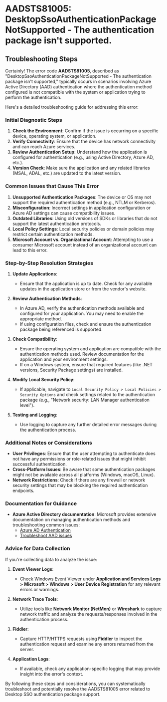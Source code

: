 # AADSTS81005: DesktopSsoAuthenticationPackageNotSupported - The authentication package isn't supported.


## Troubleshooting Steps
Certainly! The error code **AADSTS81005**, described as "DesktopSsoAuthenticationPackageNotSupported - The authentication package isn't supported," typically occurs in scenarios involving Azure Active Directory (AAD) authentication where the authentication method configured is not compatible with the system or application trying to perform the authentication.

Here's a detailed troubleshooting guide for addressing this error:

### Initial Diagnostic Steps

1. **Check the Environment**: Confirm if the issue is occurring on a specific device, operating system, or application.
2. **Verify Connectivity**: Ensure that the device has network connectivity and can reach Azure services.
3. **Review Authentication Setup**: Understand how the application is configured for authentication (e.g., using Active Directory, Azure AD, etc.).
4. **Version Check**: Make sure the application and any related libraries (MSAL, ADAL, etc.) are updated to the latest version.

### Common Issues that Cause This Error

1. **Unsupported Authentication Packages**: The device or OS may not support the required authentication method (e.g., NTLM or Kerberos).
2. **Misconfiguration**: Incorrect settings in application configuration or Azure AD settings can cause compatibility issues.
3. **Outdated Libraries**: Using old versions of SDKs or libraries that do not support the latest authentication protocols.
4. **Local Policy Settings**: Local security policies or domain policies may restrict certain authentication methods.
5. **Microsoft Account vs. Organizational Account**: Attempting to use a consumer Microsoft account instead of an organizational account can lead to this error.

### Step-by-Step Resolution Strategies

1. **Update Applications**:
   - Ensure that the application is up to date. Check for any available updates in the application store or from the vendor's website.

2. **Review Authentication Methods**:
   - In Azure AD, verify the authentication methods available and configured for your application. You may need to enable the appropriate method.
   - If using configuration files, check and ensure the authentication package being referenced is supported.

3. **Check Compatibility**:
   - Ensure the operating system and application are compatible with the authentication methods used. Review documentation for the application and your environment settings.
   - If on a Windows system, ensure that required features (like .NET versions, Security Package settings) are installed.

4. **Modify Local Security Policy**:
   - If applicable, navigate to `Local Security Policy > Local Policies > Security Options` and check settings related to the authentication package (e.g., "Network security: LAN Manager authentication level").

5. **Testing and Logging**:
   - Use logging to capture any further detailed error messages during the authentication process.

### Additional Notes or Considerations

- **User Privileges**: Ensure that the user attempting to authenticate does not have any permissions or role-related issues that might inhibit successful authentication.
- **Cross-Platform Issues**: Be aware that some authentication packages might not be available across all platforms (Windows, macOS, Linux).
- **Network Restrictions**: Check if there are any firewall or network security settings that may be blocking the required authentication endpoints.

### Documentation for Guidance

- **Azure Active Directory documentation**: Microsoft provides extensive documentation on managing authentication methods and troubleshooting common issues:
  - [Azure AD Authentication](https://docs.microsoft.com/en-us/azure/active-directory/develop/authentication-scenarios)
  - [Troubleshoot AAD issues](https://docs.microsoft.com/en-us/azure/active-directory/develop/troubleshoot-authentication)
  
### Advice for Data Collection

If you're collecting data to analyze the issue:

1. **Event Viewer Logs**:
   - Check Windows Event Viewer under **Application and Services Logs > Microsoft > Windows > User Device Registration** for any relevant errors or warnings.

2. **Network Trace Tools**:
   - Utilize tools like **Network Monitor (NetMon)** or **Wireshark** to capture network traffic and analyze the requests/responses involved in the authentication process.

3. **Fiddler**:
   - Capture HTTP/HTTPS requests using **Fiddler** to inspect the authentication request and examine any errors returned from the server.

4. **Application Logs**:
   - If available, check any application-specific logging that may provide insight into the error's context.

By following these steps and considerations, you can systematically troubleshoot and potentially resolve the AADSTS81005 error related to Desktop SSO authentication package support.